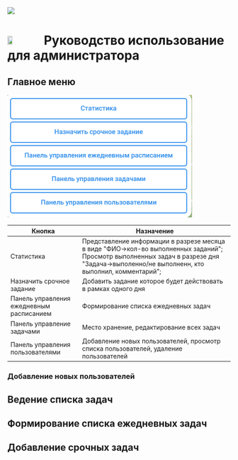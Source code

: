[<img src="https://img.shields.io/badge/Telegram-%40EriskipCheckListBot-blue?logo=telegram">](https://t.me/EriskipCheckListBot)


# <img src="http://eriskip.com/images/logo-black.svg"  width="15%" height="20%"> Руководство использование для администратора
## Главное меню
![img_1.png](img_1.png)

| Кнопка                                   | Назначение                                                                                                                                                                                |
|------------------------------------------|-------------------------------------------------------------------------------------------------------------------------------------------------------------------------------------------|
| Статистика                               | Представление информации в разрезе месяца в виде "ФИО->кол-во выполненных заданий"; Просмотр выполненных задач в разрезе дня "Задача->выполенно/не выполненн, кто выполнил, комментарий"; |
| Назначить срочное задание                | Добавить задание которое будет действовать в рамках одного дня                                                                                                                            |
| Панель управления ежедневным расписанием | Формирование списка ежедневных задач                                                                                                                                                      |
| Панель управление задачами               | Место хранение, редактирование всех задач                                                                                                                                                 |
| Панель управления пользователями         | Добавление новых пользователей, просмотр списка пользователей, удаление пользователей                                                                                                     |

### Добавление новых пользователей


## Ведение списка задач
## Формирование списка ежедневных задач
## Добавление срочных задач
